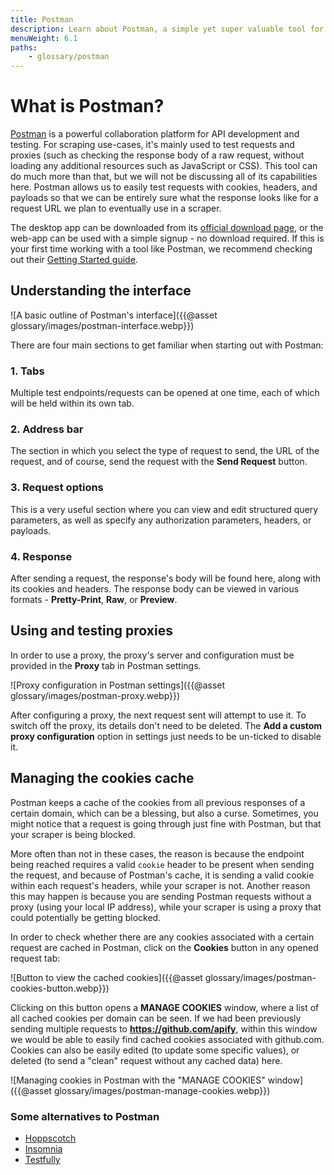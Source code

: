 ```yaml
---
title: Postman
description: Learn about Postman, a simple yet super valuable tool for testing requests and proxies when building scalable web-scrapers.
menuWeight: 6.1
paths:
    - glossary/postman
---
```


# What is Postman?

[Postman](https://www.postman.com/) is a powerful collaboration platform for API development and testing. For scraping use-cases, it's mainly used to test requests and proxies (such as checking the response body of a raw request, without loading any additional resources such as JavaScript or CSS). This tool can do much more than that, but we will not be discussing all of its capabilities here. Postman allows us to easily test requests with cookies, headers, and payloads so that we can be entirely sure what the response looks like for a request URL we plan to eventually use in a scraper.

The desktop app can be downloaded from its [official download page](https://www.postman.com/downloads/), or the web-app can be used with a simple signup - no download required. If this is your first time working with a tool like Postman, we recommend checking out their [Getting Started guide](https://learning.postman.com/docs/getting-started/introduction/).

## [](#understanding-the-interface) Understanding the interface

![A basic outline of Postman's interface]({{@asset glossary/images/postman-interface.webp}})

There are four main sections to get familiar when starting out with Postman:

### 1. Tabs

Multiple test endpoints/requests can be opened at one time, each of which will be held within its own tab.

### 2. Address bar

The section in which you select the type of request to send, the URL of the request, and of course, send the request with the **Send Request** button.

### 3. Request options

This is a very useful section where you can view and edit structured query parameters, as well as specify any authorization parameters, headers, or payloads.

### 4. Response

After sending a request, the response's body will be found here, along with its cookies and headers. The response body can be viewed in various formats - **Pretty-Print**, **Raw**, or **Preview**.

## [](#using-proxies) Using and testing proxies

In order to use a proxy, the proxy's server and configuration must be provided in the **Proxy** tab in Postman settings.

![Proxy configuration in Postman settings]({{@asset glossary/images/postman-proxy.webp}})

After configuring a proxy, the next request sent will attempt to use it. To switch off the proxy, its details don't need to be deleted. The **Add a custom proxy configuration** option in settings just needs to be un-ticked to disable it.

## [](#managing-cookies) Managing the cookies cache

Postman keeps a cache of the cookies from all previous responses of a certain domain, which can be a blessing, but also a curse. Sometimes, you might notice that a request is going through just fine with Postman, but that your scraper is being blocked.

More often than not in these cases, the reason is because the endpoint being reached requires a valid `cookie` header to be present when sending the request, and because of Postman's cache, it is sending a valid cookie within each request's headers, while your scraper is not. Another reason this may happen is because you are sending Postman requests without a proxy (using your local IP address), while your scraper is using a proxy that could potentially be getting blocked.

In order to check whether there are any cookies associated with a certain request are cached in Postman, click on the **Cookies** button in any opened request tab:

![Button to view the cached cookies]({{@asset glossary/images/postman-cookies-button.webp}})

Clicking on this button opens a **MANAGE COOKIES** window, where a list of all cached cookies per domain can be seen. If we had been previously sending multiple requests to **<https://github.com/apify>**, within this window we would be able to easily find cached cookies associated with github.com. Cookies can also be easily edited (to update some specific values), or deleted (to send a "clean" request without any cached data) here.

![Managing cookies in Postman with the "MANAGE COOKIES" window]({{@asset glossary/images/postman-manage-cookies.webp}})

### [](#alternatives) Some alternatives to Postman

- [Hoppscotch](https://hoppscotch.io/)
- [Insomnia](https://insomnia.rest/download)
- [Testfully](https://testfully.io/)
